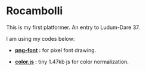 # Rocambolli

This is my first platformer. An entry to Ludum-Dare 37.

I am using my codes below:

 - **[png-font](https://github.com/ericoporto/png-font) :** for pixel font drawing.

 - **[color.js](https://github.com/ericoporto/TouchyEngine/blob/master/color.js) :** tiny 1.47kb js for color normalization.
